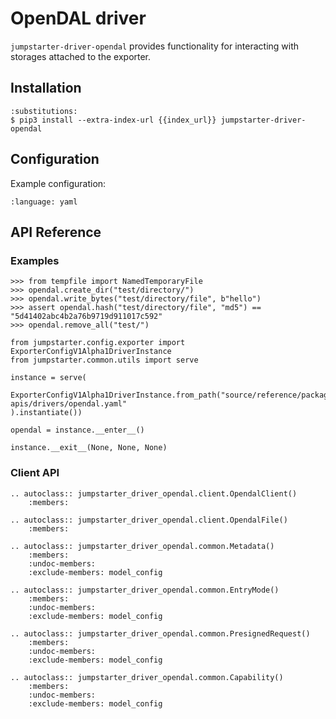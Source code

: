 # OpenDAL driver

`jumpstarter-driver-opendal` provides functionality for interacting with
storages attached to the exporter.

## Installation

```{code-block} console
:substitutions:
$ pip3 install --extra-index-url {{index_url}} jumpstarter-driver-opendal
```

## Configuration

Example configuration:

```{literalinclude} opendal.yaml
:language: yaml
```

## API Reference

### Examples

```{doctest}
>>> from tempfile import NamedTemporaryFile
>>> opendal.create_dir("test/directory/")
>>> opendal.write_bytes("test/directory/file", b"hello")
>>> assert opendal.hash("test/directory/file", "md5") == "5d41402abc4b2a76b9719d911017c592"
>>> opendal.remove_all("test/")
```

```{testsetup} *
from jumpstarter.config.exporter import ExporterConfigV1Alpha1DriverInstance
from jumpstarter.common.utils import serve

instance = serve(
    ExporterConfigV1Alpha1DriverInstance.from_path("source/reference/package-apis/drivers/opendal.yaml"
).instantiate())

opendal = instance.__enter__()
```

```{testcleanup} *
instance.__exit__(None, None, None)
```

### Client API

```{eval-rst}
.. autoclass:: jumpstarter_driver_opendal.client.OpendalClient()
    :members:

.. autoclass:: jumpstarter_driver_opendal.client.OpendalFile()
    :members:

.. autoclass:: jumpstarter_driver_opendal.common.Metadata()
    :members:
    :undoc-members:
    :exclude-members: model_config

.. autoclass:: jumpstarter_driver_opendal.common.EntryMode()
    :members:
    :undoc-members:
    :exclude-members: model_config

.. autoclass:: jumpstarter_driver_opendal.common.PresignedRequest()
    :members:
    :undoc-members:
    :exclude-members: model_config

.. autoclass:: jumpstarter_driver_opendal.common.Capability()
    :members:
    :undoc-members:
    :exclude-members: model_config
```
